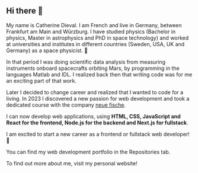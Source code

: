 ## Hi there 👋

My name is Catherine Dieval. 
I am French and live in Germany, between Frankfurt am Main and Würzburg. 
I have studied physics (Bachelor in physics, Master in astrophysics and PhD in space technology) and worked at universities and institutes in different countries (Sweden, USA, UK and Germany) as a space physicist. 🔭

In that period I was doing scientific data analysis from measuring instruments onboard spacecrafts orbiting Mars, by programming in the languages Matlab and IDL. 
I realized back then that writing code was for me an exciting part of that work.

Later I decided to change career and realized that I wanted to code for a living. 
In 2023 I discovered a new passion for web development and took a dedicated course with the company [neue fische](https://www.neuefische.de/en). 

I can now develop web applications, using **HTML, CSS, JavaScript and React for the frontend, Node.js for the backend and Next.js for fullstack**.

I am excited to start a new  career as a frontend or fullstack web developer! 💯

You can find my web development portfolio in the Repositories tab.

To find out more about me, visit my personal website!

<!--
**catdieval/catdieval** is a ✨ _special_ ✨ repository because its `README.md` (this file) appears on your GitHub profile.

Here are some ideas to get you started:

- 🔭 I’m currently working on ...
- 🌱 I’m currently learning ...
- 👯 I’m looking to collaborate on ...
- 🤔 I’m looking for help with ...
- 💬 Ask me about ...
- 📫 How to reach me: ...
- 😄 Pronouns: ...
- ⚡ Fun fact: ...
-->

